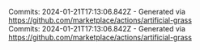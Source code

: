 Commits: 2024-01-21T17:13:06.842Z - Generated via https://github.com/marketplace/actions/artificial-grass
<br>
Commits: 2024-01-21T17:13:06.842Z - Generated via https://github.com/marketplace/actions/artificial-grass
<br>
